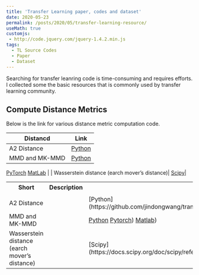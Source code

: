 ```yaml
---
title: 'Transfer Learning paper, codes and dataset'
date: 2020-05-23
permalink: /posts/2020/05/transfer-learning-resource/
useMath: true
customjs:
 - http://code.jquery.com/jquery-1.4.2.min.js
tags:
  - TL Source Codes
  - Paper
  - Dataset
---
```


 Searching for transfer leanring code is time-consuming and requires efforts. I collected some the basic resources
that is commonly used by transfer learning community. 
<!-- This expression: $\vec{F} = \frac{d \vec{p}}{dt} = m \frac{d \vec{v}}{dt} = m \vec{a}$ -->

## Compute Distance Metrics
Below is the link for various distance metric computation code.

| Distancd   |     Link    |
|----------|:-------------:|
| A2 Distance |  [Python](https://github.com/jindongwang/transferlearning/blob/master/code/distance/proxy_a_distance.py) | 
| MMD and MK-MMD | [Python](https://github.com/jindongwang/transferlearning/blob/master/code/distance/mmd_numpy_sklearn.py)
  [PyTorch](https://github.com/jindongwang/transferlearning/blob/master/code/distance/mmd_pytorch.py)
  [MatLab](https://github.com/jindongwang/transferlearning/blob/master/code/distance/mmd_matlab.m)  |
| Wasserstein distance (earch mover’s distance)| [Scipy](https://docs.scipy.org/doc/scipy/reference/generated/scipy.stats.wasserstein_distance.html)|
 <table style="width:100%">
  <tr>
    <th>Short</th>
    <th>Description</th>
    <th>Links</th>
  </tr>

  <tr>
    <td></td>
    <td></td>
    <td></td>
  </tr>
  
  <tr>
    <td>A2 Distance</td>
    <td></td>
    <td>[Python](https://github.com/jindongwang/transferlearning/blob/master/code/distance/proxy_a_distance.py)</td>
  </tr>
  
  <tr>
  <td>MMD and MK-MMD</td>
  <td></td>
  <td>
  <a href="https://github.com/jindongwang/transferlearning/blob/master/code/distance/mmd_numpy_sklearn.py">Python</a>
  <a href="https://github.com/jindongwang/transferlearning/blob/master/code/distance/mmd_pytorch.py" taget='_blank'>Pytorch</a>)
  <a href="https://github.com/jindongwang/transferlearning/blob/master/code/distance/mmd_matlab.m" target='_blank'>Matlab</a>)
  </td>
  </tr>
  
   <tr>
    <td>Wasserstein distance (earch mover’s distance)</td>
    <td></td>
    <td>[Scipy](https://docs.scipy.org/doc/scipy/reference/generated/scipy.stats.wasserstein_distance.html)</td>
  </tr>
  
</table> 



